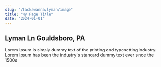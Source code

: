 ```yaml
---
slug: "/lackawanna/lyman/image"
title: "My Page Title"
date: "2024-01-01"
---
```


## Lyman Ln Gouldsboro, PA

Lorem Ipsum is simply dummy text of the printing and typesetting industry. Lorem Ipsum has been the industry's standard dummy text ever since the 1500s